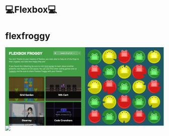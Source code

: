 # 💻Flexbox💻

# flexfroggy
<img align="left" height="250" 
  src="https://github.com/gabriel-ortolani/CSSFlexbox/blob/master/FlexFroggy/zerei%20o%20flexfroggy.png"/>
  <a height="250" 
    href="http://oficina-do-gif.blogspot.com/" target="_blank"><img src="https://lh5.googleusercontent.com/-iuruZjSWVUY/UYggJe9vt8I/AAAAAAAAWC0/gGYOAZLLEc8/s325/sapo.gif" border="0"></a>
